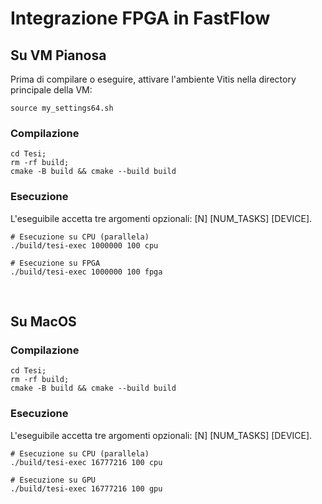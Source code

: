 # Integrazione FPGA in FastFlow

## Su VM Pianosa
Prima di compilare o eseguire, attivare l'ambiente Vitis nella directory principale della VM:

```
source my_settings64.sh
```

### Compilazione
```
cd Tesi; 
rm -rf build; 
cmake -B build && cmake --build build
```

### Esecuzione
L'eseguibile accetta tre argomenti opzionali: [N] [NUM_TASKS] [DEVICE].
```
# Esecuzione su CPU (parallela)
./build/tesi-exec 1000000 100 cpu

# Esecuzione su FPGA
./build/tesi-exec 1000000 100 fpga
```

<br>

## Su MacOS
### Compilazione
```
cd Tesi; 
rm -rf build; 
cmake -B build && cmake --build build
```

### Esecuzione
L'eseguibile accetta tre argomenti opzionali: [N] [NUM_TASKS] [DEVICE].
```
# Esecuzione su CPU (parallela)
./build/tesi-exec 16777216 100 cpu

# Esecuzione su GPU
./build/tesi-exec 16777216 100 gpu
```